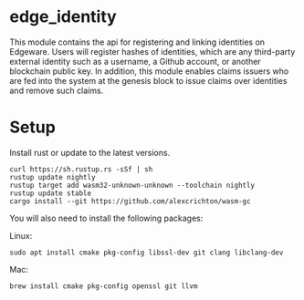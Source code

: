 # edge_identity
This module contains the api for registering and linking identities on Edgeware. Users will register hashes of identities, which are any third-party external identity such as a username, a Github account, or another blockchain public key. In addition, this module enables claims issuers who are fed into the system at the genesis block to issue claims over identities and remove such claims.

# Setup
Install rust or update to the latest versions.
```
curl https://sh.rustup.rs -sSf | sh
rustup update nightly
rustup target add wasm32-unknown-unknown --toolchain nightly
rustup update stable
cargo install --git https://github.com/alexcrichton/wasm-gc
```

You will also need to install the following packages:

Linux:
```
sudo apt install cmake pkg-config libssl-dev git clang libclang-dev
```

Mac:
```
brew install cmake pkg-config openssl git llvm
```

